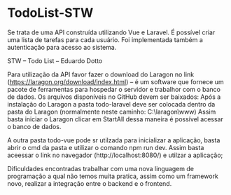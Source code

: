 # TodoList-STW

Se trata de uma API construída utilizando Vue e Laravel. É possível criar uma lista de tarefas para cada usuário. Foi implementada também a autenticação para acesso ao sistema.

STW – Todo List – Eduardo Dotto

Para utilização da API favor fazer o download do Laragon no link (https://laragon.org/download/index.html) – é um software que fornece um pacote de ferramentas para hospedar o servidor e trabalhor com o banco de dados.
Os arquivos disponíveis no GitHub devem ser baixados:
Após a instalação do Laragon a pasta todo-laravel deve ser colocada dentro da pasta do Laragon (normalmente neste caminho: C:\laragon\www)
Assim basta iniciar o Laragon clicar em StartAll dessa maneira é possível acessar o banco de dados.

A outra pasta todo-vue pode sr utilzada para inicializar a aplicação, basta abrir o cmd da pasta e utilizar o comando npm run dev.
Assim basta aceessar o link no navegador (http://localhost:8080/) e utilzar a aplicação; 

Dificuldades encontradas trabalhar com uma nova linguagem de programação a qual não temos muita pratica, assim como um framework novo, realizar a integração entre o backend e o frontend. 
